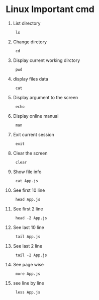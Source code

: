 # Linux Important cmd

1. List directory
	
		ls

2. Change dirctory
	
		cd

3. Display current working dirctory
	
		pwd

4. display files data

		cat 

5. Display argument to the screen
	
		echo

6. Display online manual
	
		man

7. Exit current session
	
		exit

8. Clear the screen
	
		clear


1. Show file info

		cat App.js

2. See first 10 line
	
		head App.js

3. See first 2 line

		head -2 App.js
	
4. See last 10 line
	
		tail App.js

5. See last 2 line

		tail -2 App.js

6. See page wise
	
		more App.js
	
7. see line by line	
	
		less App.js


					
